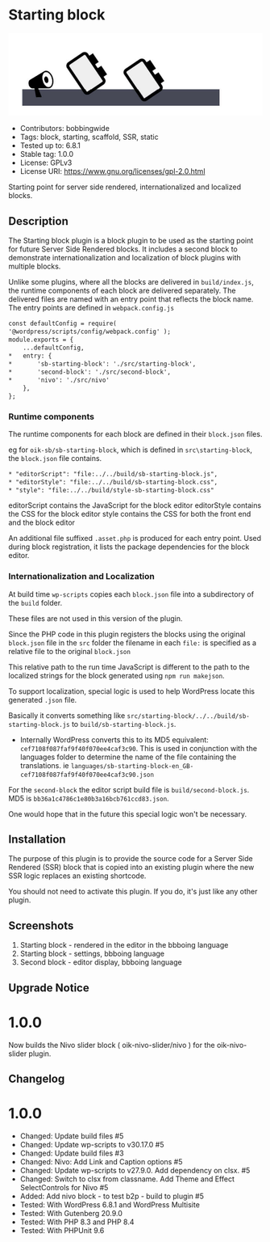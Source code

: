 # Starting block 
![banner](assets/sb-starting-block-banner-772x250.jpg)
* Contributors:      bobbingwide
* Tags:              block, starting, scaffold, SSR, static
* Tested up to:      6.8.1
* Stable tag:        1.0.0
* License:           GPLv3
* License URI:       https://www.gnu.org/licenses/gpl-2.0.html

Starting point for server side rendered, internationalized and localized blocks.

## Description 
The Starting block plugin is a block plugin to be used as the starting point for future Server Side Rendered blocks.
It includes a second block to demonstrate internationalization and localization of block plugins with multiple blocks.

Unlike some plugins, where all the blocks are delivered in `build/index.js`, the runtime components of each block are delivered separately.
The delivered files are named with an entry point that reflects the block name.
The entry points are defined in `webpack.config.js`

```
const defaultConfig = require( '@wordpress/scripts/config/webpack.config' );
module.exports = {
	...defaultConfig,
* 	entry: {
* 		'sb-starting-block': './src/starting-block',
* 		'second-block': './src/second-block',
* 		'nivo': './src/nivo'
	},
};
```

### Runtime components 

The runtime components for each block are defined in their `block.json` files.

eg for `oik-sb/sb-starting-block`, which is defined in `src\starting-block`,
the `block.json` file contains.

```
* "editorScript": "file:../../build/sb-starting-block.js",
* "editorStyle": "file:../../build/sb-starting-block.css",
* "style": "file:../../build/style-sb-starting-block.css"
```

editorScript contains the JavaScript for the block editor
editorStyle contains the CSS for the block editor
style contains the CSS for both the front end and the block editor

An additional file suffixed `.asset.php` is produced for each entry point.
Used during block registration, it lists the package dependencies for the block editor.


### Internationalization and Localization 
At build time `wp-scripts` copies each `block.json` file into a subdirectory of the `build` folder.

These files are not used in this version of the plugin.

Since the PHP code in this plugin registers the blocks using the original `block.json` file in the `src` folder
the filename in each `file:` is specified as a relative file to the original `block.json`

This relative path to the run time JavaScript is different to the path to the localized strings for the block
generated using `npm run makejson`.

To support localization, special logic is used to help WordPress locate this generated `.json` file.

Basically it converts something like `src/starting-block/../../build/sb-starting-block.js` to `build/sb-starting-block.js`.
* Internally WordPress converts this to its MD5 equivalent: `cef7108f087faf9f40f070ee4caf3c90`.
This is used in conjunction with the languages folder to determine the name of the file containing the translations.
ie `languages/sb-starting-block-en_GB-cef7108f087faf9f40f070ee4caf3c90.json`

For the `second-block` the editor script build file is `build/second-block.js`. MD5 is `bb36a1c4786c1e80b3a16bcb761ccd83.json`.

One would hope that in the future this special logic won't be necessary.

## Installation 
The purpose of this plugin is to provide the source code for a Server Side Rendered (SSR) block
that is copied into an existing plugin where the new SSR logic replaces an existing shortcode.

You should not need to activate this plugin. If you do, it's just like any other plugin.

## Screenshots 
1. Starting block - rendered in the editor in the bbboing language
2. Starting block - settings, bbboing language
3. Second block - editor display, bbboing language

## Upgrade Notice 
# 1.0.0 
Now builds the Nivo slider block ( oik-nivo-slider/nivo ) for the oik-nivo-slider plugin.


## Changelog 
# 1.0.0 
* Changed: Update build files #5
* Changed: Update wp-scripts to v30.17.0 #5
* Changed: Update build files #3
* Changed: Nivo: Add Link and Caption options #5
* Changed: Update wp-scripts to v27.9.0. Add dependency on clsx. #5
* Changed: Switch to clsx from classname. Add Theme and Effect SelectControls for Nivo #5
* Added: Add nivo block - to test b2p - build to plugin #5
* Tested: With WordPress 6.8.1 and WordPress Multisite
* Tested: With Gutenberg 20.9.0
* Tested: With PHP 8.3 and PHP 8.4
* Tested: With PHPUnit 9.6

